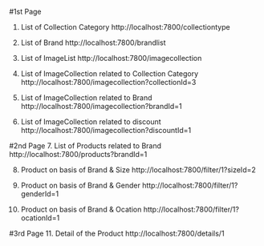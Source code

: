 #1st Page
1. List of Collection Category
http://localhost:7800/collectiontype

2. List of Brand
http://localhost:7800/brandlist

3. List of ImageList
http://localhost:7800/imagecollection

4. List of ImageCollection related to Collection Category
http://localhost:7800/imagecollection?collectionId=3

5. List of ImageCollection related to Brand
http://localhost:7800/imagecollection?brandId=1

6. List of ImageCollection related to discount
http://localhost:7800/imagecollection?discountId=1


#2nd Page
7. List of Products related to Brand
http://localhost:7800/products?brandId=1

8. Product on basis of Brand & Size
http://localhost:7800/filter/1?sizeId=2

9. Product on basis of Brand & Gender
http://localhost:7800/filter/1?genderId=1

10. Product on basis of Brand & Ocation
http://localhost:7800/filter/1?ocationId=1


#3rd Page 
11. Detail of the Product
http://localhost:7800/details/1